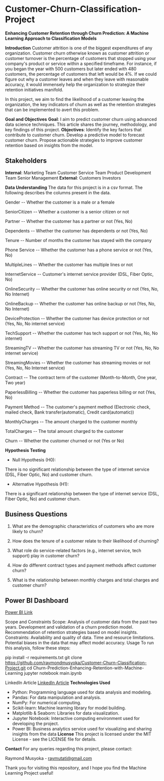 # Customer-Churn-Classification-Project

**Enhancing Customer Retention through Churn Prediction: A Machine Learning Approach to Classification Models**

**Introduction**
Customer attrition is one of the biggest expenditures of any organization. Customer churn otherwise known as customer attrition or customer turnover is the percentage of customers that stopped using your company's product or service within a specified timeframe.
For instance, if you began the year with 500 customers but later ended with 480 customers, the percentage of customers that left would be 4%. If we could figure out why a customer leaves and when they leave with reasonable accuracy, it would immensely help the organization to strategize their retention initiatives manifold.

In this project, we aim to find the likelihood of a customer leaving the organization, the key indicators of churn as well as the retention strategies that can be implemented to avert this problem.

**Goal and Objectives**
**Goal**: 
I aim to predict customer churn using advanced data science techniques. This article shares the journey, methodology, and key findings of this project.
**Objectives**:
Identify the key factors that contribute to customer churn.
Develop a predictive model to forecast customer churn.
Propose actionable strategies to improve customer retention based on insights from the model.
## Stakeholders

**Internal**:
Marketing Team
Customer Service Team
Product Development Team
Senior Management
**External**:
Customers
Investors


**Data Understanding**
The data for this project is in a csv format. The following describes the columns present in the data.

Gender -- Whether the customer is a male or a female

SeniorCitizen -- Whether a customer is a senior citizen or not

Partner -- Whether the customer has a partner or not (Yes, No)

Dependents -- Whether the customer has dependents or not (Yes, No)

Tenure -- Number of months the customer has stayed with the company

Phone Service -- Whether the customer has a phone service or not (Yes, No)

MultipleLines -- Whether the customer has multiple lines or not

InternetService -- Customer's internet service provider (DSL, Fiber Optic, No)

OnlineSecurity -- Whether the customer has online security or not (Yes, No, No Internet)

OnlineBackup -- Whether the customer has online backup or not (Yes, No, No Internet)

DeviceProtection -- Whether the customer has device protection or not (Yes, No, No internet service)

TechSupport -- Whether the customer has tech support or not (Yes, No, No internet)

StreamingTV -- Whether the customer has streaming TV or not (Yes, No, No internet service)

StreamingMovies -- Whether the customer has streaming movies or not (Yes, No, No Internet service)

Contract -- The contract term of the customer (Month-to-Month, One year, Two year)

PaperlessBilling -- Whether the customer has paperless billing or not (Yes, No)

Payment Method -- The customer's payment method (Electronic check, mailed check, Bank transfer(automatic), Credit card(automatic))

MonthlyCharges -- The amount charged to the customer monthly

TotalCharges -- The total amount charged to the customer

Churn -- Whether the customer churned or not (Yes or No)

**Hypothesis Testing**

- Null Hypothesis (H0):

There is no significant relationship between the type of internet service (DSL, Fiber Optic, No) and customer churn.

- Alternative Hypothesis (H1):

There is a significant relationship between the type of internet service (DSL, Fiber Optic, No) and customer churn.

## Business Questions

1. What are the demographic characteristics of customers who are more likely to churn?

2. How does the tenure of a customer relate to their likelihood of churning?

3. What role do service-related factors (e.g., internet service, tech support) play in customer churn?

4. How do different contract types and payment methods affect customer churn?

5. What is the relationship between monthly charges and total charges and customer churn?

## Power BI Dashboard

[Power BI Link](https://app.powerbi.com/links/A5z8qLU0yR?ctid=4487b52f-f118-4830-b49d-3c298cb71075&pbi_source=linkShare)

Scope and Constraints
Scope:
Analysis of customer data from the past two years.
Development and validation of a churn prediction model.
Recommendation of retention strategies based on model insights.
Constraints:
Availability and quality of data.
Time and resource limitations.
Potential biases in the data that may affect model accuracy.
Usage
To run this analysis, follow these steps:

pip install -r requirements.txt
git clone https://github.com/raymondmusyoka/Customer-Churn-Classification-Project.git
cd Churn-Prediction-Enhancing-Retention-with-Machine-Learning
jupyter notebook main.ipynb

LinkedIn Article [LinkedIn Article](https://www.linkedin.com/feed/update/urn:li:activity:7216767859434090497/)
**Technologies Used**
- Python: Programming language used for data analysis and modeling.
- Pandas: For data manipulation and analysis.
- NumPy: For numerical computing.
- Scikit-learn: Machine learning library for model building.
- Matplotlib & Seaborn: Libraries for data visualization.
- Jupyter Notebook: Interactive computing environment used for developing the project.
- Power BI: Business analytics service used for visualizing and sharing insights from the data
**License**
This project is licensed under the MIT License - see the LICENSE file for details.

**Contact**
For any queries regarding this project, please contact:

Raymond Musyoka - raymutati@gmail.com

Thank you for visiting this repository, and I hope you find the Machine Learning Project useful!